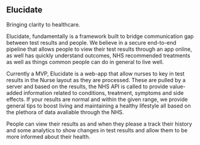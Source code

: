 ## Elucidate

Bringing clarity to healthcare. 

Elucidate, fundamentally is a framework built to bridge communication gap between test results and people. We believe in a secure end-to-end pipeline that allows people to view their test results through an app online, as well has quickly understand outcomes, NHS recommended treatments as well as things common people can do in general to live well. 

Currently a MVP, Elucidate is a web-app that allow nurses to key in test results in the Nurse layout as they are processed. These are pulled by a server and based on the results, the NHS API is called to provide value-added information related to conditions, treatment, symptoms and side effects. If your results are normal and within the given range, we provide general tips to boost living and maintaining a healthy lifestyle all based on the plethora of data avaliable through the NHS.

People can view their results as and when they please a track their history and some analytics to show changes in test results and allow them to be more informed about their health. 

